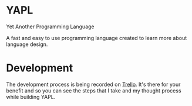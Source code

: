 # YAPL
Yet Another Programming Language

A fast and easy to use programming language created to learn more about language design.

# Development 
The development process is being recorded on <a href = "https://trello.com/b/YdI3P4F4/yapl">Trello</a>. It's there
for your benefit and so you can see the steps that I take and my thought process while building YAPL.
